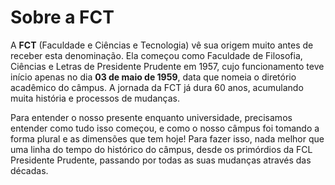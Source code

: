 # Sobre a FCT

A **FCT** (Faculdade e Ciências e Tecnologia) vê sua origem muito antes de receber esta denominação.
Ela começou como Faculdade de Filosofia, Ciências e Letras de Presidente Prudente em 1957,
cujo funcionamento teve início apenas no dia **03 de maio de 1959**, data que nomeia o diretório acadêmico do câmpus.
A jornada da FCT já dura 60 anos, acumulando muita história e processos de mudanças.

Para entender o nosso presente enquanto universidade, precisamos entender como tudo isso começou,
e como o nosso câmpus foi tomando a forma plural e as dimensões que tem hoje!
Para fazer isso, nada melhor que uma linha do tempo do histórico do câmpus,
desde os primórdios da FCL Presidente Prudente, passando por todas as suas mudanças através das décadas.
